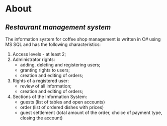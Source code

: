 # About
## _Restaurant management system_
The information system for coffee shop management is written in C# using MS SQL and has the following characteristics:
1. Access levels - at least 2;
2. Administrator rights:
   - adding, deleting and registering users;
   - granting rights to users;
   - creation and editing of orders;
3. Rights of a registered user:
   - review of all information;
   - creation and editing of orders;
4. Sections of the Information System:
   - guests (list of tables and open accounts)
   - order (list of ordered dishes with prices)
   - guest settlement (total amount of the order, choice of payment type, closing the account)
